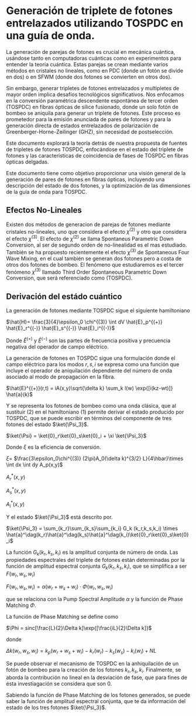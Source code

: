 # Generación de triplete de fotones entrelazados utilizando TOSPDC en una guía de onda.

La generación de parejas de fotones es crucial en mecánica cuántica, usándose tanto en computadoras cuánticas como en experimentos para entender la teoría cuántica. 
Estas parejas se crean mediante varios métodos en cristales no lineales, como en PDC (donde un fotón se divide en dos) o en SFWM (donde dos fotones se convierten en otros dos). 

Sin embargo, generar tripletes de fotones entrelazados y multipletes de mayor orden implica desafíos tecnológicos significativos. 
Nos enfocamos en la conversión paramétrica descendente espontánea de tercer orden (TOSPDC) en fibras ópticas de sílice fusionado, donde un solo fotón de bombeo se aniquila para generar un triplete de fotones. 
Este proceso es prometedor para la emisión anunciada de pares de fotones y para la generación directa de estados entrelazados de polarización de Greenberger-Horne-Zeilinger (GHZ), sin necesidad de postselección. 

Este documento explorará la teoría detrás de nuestra propuesta de fuentes de tripletes de fotones TOSPDC, enfocándose en el estado del triplete de fotones y las características de coincidencia de fases de TOSPDC en fibras ópticas delgadas. 

Este documento tiene como objetivo proporcionar una visión general de la generación de pares de fotones en fibras ópticas, incluyendo una descripción del estado de dos fotones, y la optimización de las dimensiones de la guía de onda para TOSPDC.

## Efectos No-Lineales
Existen dos métodos de generacion de parejas de fotones mediante cristales no-lineales, uno que considera el efecto $\chi^{(2)}$ y otro que considera el efecto $\chi^{(3)}$.
El efecto de $\chi^{(2)}$ se llama Spontaneus Parametric Down Conversion, al ser de segundo orden de no-linealidad es el mas estudiado. 
También se ha propuesto recientemente el efecto $\chi^{(3)}$ de Spontaneous Four Wave Mixing, en el cual también se generan dos fotones pero a costa de otros dos fotones de bombeo. 
El fenómeno que estudiaremos es el tercer fenómeno $\chi^{(3)}$ llamado Third Order Spontaneous Parametric Down Conversion, que será referenciado como (TOSPDC). 

## Derivación del estádo cuántico
La generación de fotones mediante TOSPDC sigue el siguiente hamiltoniano

$\hat{H}= \frac{3}{4}\epsilon_0 \chi^{(3)} \int dV \hat{E}_p^{(+)} \hat{E}_r^{(-)} \hat{E}_s^{(-)} \hat{E}_i^{(-)}$

Donde $\hat{E}^{(+)}$ y $\hat{E}^{(-)}$ son las partes de frecuencia positiva y precuencia negativa del operador de campo eléctrico.

La generación de fotones en TOSPDC sigue una formulación donde el campo eléctrico para los modos $r,s,i$ se expresa como una función que incluye el operador de aniquilación dependiente del número de onda asociado al modo de propagación en la fibra.

$\hat{E}^{(+)}(r,t) = iA(x,y)\sqrt{\delta k} \sum_k l(w) \exp{[i(kz-wt)]} \hat{a}(k)$

Y se representa los fotones de bombeo como una onda clásica, que al sustituir (2) en el hamiltoniano (1) permite derivar el estado producido por TOSPDC, que se puede escribir en términos del componente de tres fotones del estado $\ket{\Psi_3}$.

$\ket{\Psi} = \ket{0}_r\ket{0}_s\ket{0}_i + \xi \ket{\Psi_3}$

Donde $\xi$ es la eficiencia de conversión.

$\xi=$
$\frac{3\epsilon_0\chi^{(3)} (2\pi)A_0(\delta k)^{3/2} L}{4\hbar}\times \int dx \int dy A_p(x,y)$

$A_r^*(x,y)$ 

$A_s^*(x,y)$

$A_i^*(x,y)$

Y el estado $\ket{\Psi_3}$ está descrito por.

$\ket{\Psi_3} = \sum_{k_r}\sum_{k_s}\sum_{k_i} G_k (k_r,k_s,k_i) \times \hat{a}^\dag(k_r)\hat{a}^\dag(k_s)\hat{a}^\dag(k_i)\ket{0}_r\ket{0}_s\ket{0}_i$


La función $G_k(k_r,k_s,k_i)$ es la amplitud conjunta de número de onda.
Las propiedades espectrales del triplete de fotones están determinadas por la función de amplitud espectral conjunta $G_k(k_r,k_s,k_i)$, que se simplifica a ser $F(w_r,w_s,w_i)$

$F(w_r,w_s,w_i) = \alpha(w_r+w_s+w_i)\cdot\Phi(w_r,w_s,w_i)$

que se relaciona con la Pump Spectral Amplitude $\alpha$ y la función de Phase Matching $\Phi$.

La función de Phase Matching se define como

$\Phi = sinc[\frac{L}{2}\Delta k]\exp{[\frac{iL}{2}\Delta k]}$

donde 

$\Delta k (w_r,w_s,w_i) = k_p(w_r+w_s+w_i) - k_r(w_r) - k_s(w_s) -k_i(w_i) + NL$

Se puede observar el mecanismo de TOSPDC en la anhiquilación de un fotón de bombeo para la creación de los fotones $k_r, k_s, k_i$.
Finalmente, se aborda la contribución no lineal en la desviación de fase, que para fines de ésta investiagación se considera que son 0.

Sabiendo la función de Phase Matching de los fotones generados, se puede saber la función de amplitud espectral conjunta, que te da información del estado de los tres fotones $\ket{\Psi_3}$.





